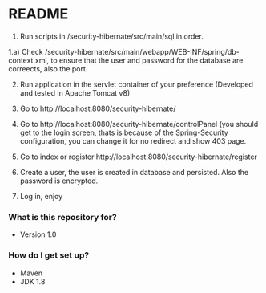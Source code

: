 # README #

1) Run scripts in /security-hibernate/src/main/sql in order.


1.a) Check /security-hibernate/src/main/webapp/WEB-INF/spring/db-context.xml, to ensure that the user and password for the database are correects, also the port.

2) Run application in the servlet container of your preference (Developed and tested in Apache Tomcat v8)


3) Go to http://localhost:8080/security-hibernate/


4) Go to http://localhost:8080/security-hibernate/controlPanel (you should get to the login screen, thats is because of the Spring-Security configuration, you can change it for no redirect and show 403 page.


5) Go to index or register http://localhost:8080/security-hibernate/register


6) Create a user, the user is created in database and persisted. Also the password is encrypted.


7) Log in, enjoy 

### What is this repository for? ###

* Version 1.0

### How do I get set up? ###

* Maven
* JDK 1.8